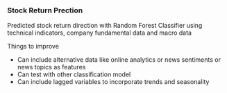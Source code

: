 ### Stock Return Prection

Predicted stock return direction with Random Forest Classifier using technical indicators, company fundamental data and macro data


Things to improve
- Can include alternative data like online analytics or news sentiments or news topics as features
- Can test with other classification model
- Can include lagged variables to incorporate trends and seasonality